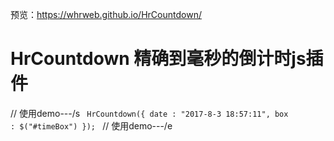 预览：https://whrweb.github.io/HrCountdown/
# HrCountdown 精确到毫秒的倒计时js插件


// 使用demo---/s
<code>
HrCountdown({
	date : "2017-8-3 18:57:11", 
	box : $("#timeBox")
});
</code>
// 使用demo---/e
